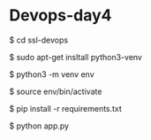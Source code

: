 # Devops-day4

$ cd ssl-devops

$ sudo apt-get insltall python3-venv

$ python3 -m venv env

$ source env/bin/activate

$ pip install -r requirements.txt

$ python app.py
